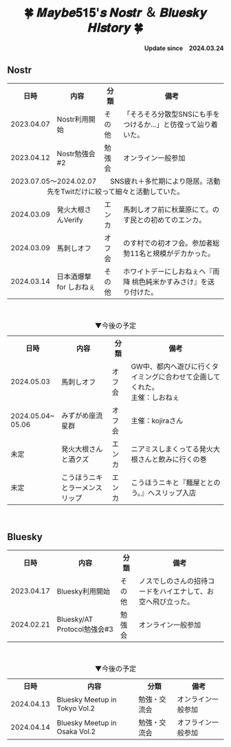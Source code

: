 <h1 align="center">🍀 𝑴𝒂𝒚𝒃𝒆𝟓𝟏𝟓'𝒔 𝑵𝒐𝒔𝒕𝒓 ＆ 𝑩𝒍𝒖𝒆𝒔𝒌𝒚 𝑯𝒊𝒔𝒕𝒐𝒓𝒚 🍀</h1>
<div align="right">
    <b>Update since　2024.03.24</b>
</div>

## Nostr
<table>
    <tr>
        <th>日時</th>
        <th>内容</th>
        <th>分類</th>
        <th>備考</th>
    </tr>
    <tr>
        <td>2023.04.07</td>
        <td>Nostr利用開始</td>
        <td>その他</td>
        <td>「そろそろ分散型SNSにも手をつけるか...」と彷徨って辿り着いた。</td>
    </tr>
    <tr>
        <td>2023.04.12</td>
        <td>Nostr勉強会#2</td>
        <td>勉強会</td>
        <td>オンライン一般参加</td>
    </tr>
    <tr>
        <td align="center" colspan="4">2023.07.05～2024.02.07　　SNS疲れ＋多忙期により隠居。活動先をTwitだけに絞って細々と活動していた。</td>
    </tr>
    <tr>
        <td>2024.03.09</td>
        <td>発火大根さんVerify</td>
        <td>エンカ</td>
        <td>馬刺しオフ前に秋葉原にて。のす民との初めてのエンカ。</td>
    </tr>    
    <tr>
        <td>2024.03.09</td>
        <td>馬刺しオフ</td>
        <td>オフ会</td>
        <td>のす村での初オフ会。参加者総勢11名と規模がデカかった。</td>
    </tr>
    <tr>
        <td>2024.03.14</td>
        <td>日本酒爆撃 for しおねぇ</td>
        <td>その他</td>
        <td>ホワイトデーにしおねぇへ『雨降 桃色純米かすみさけ』を送り付けた。</td>
    </tr>
</table>
<br>
<table>
    <caption>▼今後の予定</caption>
    <tr>
        <th>日時</th>
        <th>内容</th>
        <th>分類</th>
        <th>備考</th>
    </tr>    
    <tr>
        <td>2024.05.03</td>
        <td>馬刺しオフ</td>
        <td>オフ会</td>
        <td>GW中、都内へ遊びに行くタイミングに合わせて企画してくれた。<br>主催：しおねぇ</td>
    </tr>
    <tr>
        <td>2024.05.04~<br>05.06</td>
        <td>みずがめ座流星群</td>
        <td>オフ会</td>
        <td>主催：kojiraさん</td>
    </tr>
    <tr>
        <td>未定</td>
        <td>発火大根さんと酒クズ</td>
        <td>エンカ</td>
        <td>ニアミスしまくってる発火大根さんと飲みに行くの巻</td>
    </tr>
    <tr>
        <td>未定</td>
        <td>こうほうニキとラーメンスリップ</td>
        <td>エンカ</td>
        <td>こうほうニキと『麺屋ととのう。』へスリップ入店</td>
    </tr>
</table>
<br>

## Bluesky
<table>
    <tr>
        <th>日時</th>
        <th>内容</th>
        <th>分類</th>
        <th>備考</th>
    </tr>
    <tr>
        <td>2023.04.17</td>
        <td>Bluesky利用開始</td>
        <td>その他</td>
        <td>ノスでしのさんの招待コードをハイエナして、お空へ飛び立った。</td>
    </tr>
    <tr>
        <td>2024.02.21</td>
        <td>Bluesky/AT Protocol勉強会#3</td>
        <td>勉強会</td>
        <td>オンライン一般参加</td>
    </tr>    
</table>
<br>
<table>
    <caption>▼今後の予定</caption>
    <tr>
        <th>日時</th>
        <th>内容</th>
        <th>分類</th>
        <th>備考</th>
    </tr> 
    <tr>
        <td>2024.04.13</td>
        <td>Bluesky Meetup in Tokyo Vol.2</td>
        <td>勉強・交流会</td>
        <td>オンライン一般参加</td>
    </tr>
    <tr>
        <td>2024.04.14</td>
        <td>Bluesky Meetup in Osaka Vol.2</td>
        <td>勉強・交流会</td>
        <td>オフライン一般参加</td>
    </tr>     
</table>
